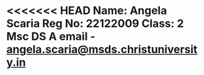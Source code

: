 <<<<<<< HEAD
Name: Angela Scaria
Reg No: 22122009
Class: 2 Msc DS A
email - angela.scaria@msds.christuniversity.in
=======
>>>>>>>

